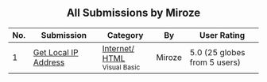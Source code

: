 ﻿<div align="center">

## All Submissions by Miroze

</div>

No.  | Submission | Category | By   | User Rating
---- | ---------- | -------- | ---- | -----------
1 | [Get Local IP Address<br />](https://github.com/Planet-Source-Code/miroze-get-local-ip-address__1-22035) | [Internet/ HTML<br /><sup>Visual Basic</sup>](../ByCategory/internet-html__1-34.md) | Miroze | 5.0 (25 globes from 5 users)
